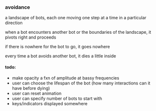 ### avoidance

a landscape of bots, each one moving one step at a time in a particular direction

when a bot encounters another bot or the boundaries of the landscape, it pivots right and proceeds

if there is nowhere for the bot to go, it goes nowhere

every time a bot avoids another bot, it dies a little inside

#### todo:
  - make opacity a fxn of amplitude at bassy frequencies
  - user can choose the lifespan of the bot (how many interactions can it have before dying)
  - user can reset animation
  - user can specify number of bots to start with
  - keys/indicators displayed somewhere
